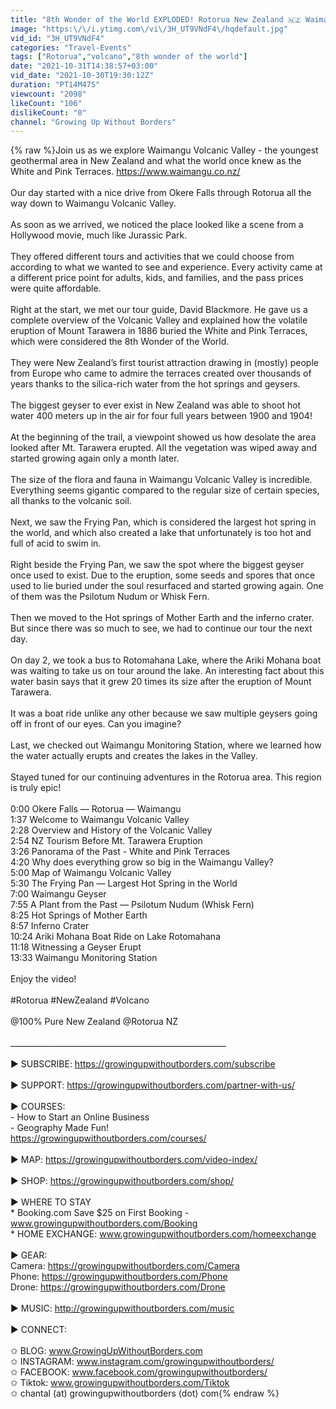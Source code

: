 ```yaml
---
title: "8th Wonder of the World EXPLODED! Rotorua New Zealand 🇳🇿 Waimangu Valley |197 Countries 3 Kids"
image: "https:\/\/i.ytimg.com\/vi\/3H_UT9VNdF4\/hqdefault.jpg"
vid_id: "3H_UT9VNdF4"
categories: "Travel-Events"
tags: ["Rotorua","volcano","8th wonder of the world"]
date: "2021-10-31T14:38:57+03:00"
vid_date: "2021-10-30T19:30:12Z"
duration: "PT14M47S"
viewcount: "2098"
likeCount: "106"
dislikeCount: "0"
channel: "Growing Up Without Borders"
---
```

{% raw %}Join us as we explore Waimangu Volcanic Valley - the youngest geothermal area in New Zealand and what the world once knew as the White and Pink Terraces. <a rel="nofollow" target="blank" href="https://www.waimangu.co.nz/">https://www.waimangu.co.nz/</a><br /><br />Our day started with a nice drive from Okere Falls through Rotorua all the way down to Waimangu Volcanic Valley. <br /><br />As soon as we arrived, we noticed the place looked like a scene from a Hollywood movie, much like Jurassic Park.<br /><br />They offered different tours and activities that we could choose from according to what we wanted to see and experience. Every activity came at a different price point for adults, kids, and families, and the pass prices were quite affordable. <br /><br />Right at the start, we met our tour guide, David Blackmore. He gave us a complete overview of the Volcanic Valley and explained how the volatile eruption of Mount Tarawera in 1886 buried the White and Pink Terraces, which were considered the 8th Wonder of the World.<br /><br />They were New Zealand’s first tourist attraction drawing in (mostly) people from Europe who came to admire the terraces created over thousands of years thanks to the silica-rich water from the hot springs and geysers. <br /><br />The biggest geyser to ever exist in New Zealand was able to shoot hot water 400 meters up in the air for four full years between 1900 and 1904!<br /><br />At the beginning of the trail, a viewpoint showed us how desolate the area looked after Mt. Tarawera erupted. All the vegetation was wiped away and started growing again only a month later. <br /><br />The size of the flora and fauna in Waimangu Volcanic Valley is incredible. Everything seems gigantic compared to the regular size of certain species, all thanks to the volcanic soil.<br /><br />Next, we saw the Frying Pan, which is considered the largest hot spring in the world, and which also created a lake that unfortunately is too hot and full of acid to swim in. <br /><br />Right beside the Frying Pan, we saw the spot where the biggest geyser once used to exist. Due to the eruption, some seeds and spores that once used to lie buried under the soul resurfaced and started growing again. One of them was the Psilotum Nudum or Whisk Fern.<br /><br />Then we moved to the Hot springs of Mother Earth and the inferno crater. But since there was so much to see, we had to continue our tour the next day. <br /><br />On day 2, we took a bus to Rotomahana Lake, where the Ariki Mohana boat was waiting to take us on tour around the lake. An interesting fact about this water basin says that it grew 20 times its size after the eruption of Mount Tarawera.<br /><br />It was a boat ride unlike any other because we saw multiple geysers going off in front of our eyes. Can you imagine?<br /><br />Last, we checked out Waimangu Monitoring Station, where we learned how the water actually erupts and creates the lakes in the Valley. <br /><br />Stayed tuned for our continuing adventures in the Rotorua area. This region is truly epic! <br /><br />0:00 Okere Falls — Rotorua — Waimangu<br />1:37 Welcome to Waimangu Volcanic Valley<br />2:28 Overview and History of the Volcanic Valley<br />2:54 NZ Tourism Before Mt. Tarawera Eruption<br />3:26 Panorama of the Past - White and Pink Terraces<br />4:20 Why does everything grow so big in the Waimangu Valley?<br />5:00 Map of Waimangu Volcanic Valley<br />5:30 The Frying Pan — Largest Hot Spring in the World<br />7:00 Waimangu Geyser<br />7:55 A Plant from the Past — Psilotum Nudum (Whisk Fern)<br />8:25 Hot Springs of Mother Earth<br />8:57 Inferno Crater<br />10:24 Ariki Mohana Boat Ride on Lake Rotomahana<br />11:18 Witnessing a Geyser Erupt <br />13:33 Waimangu Monitoring Station<br /><br />Enjoy the video!<br /><br />#Rotorua #NewZealand #Volcano<br /><br />@100% Pure New Zealand @Rotorua NZ <br /><br />______________________________________________________<br /><br />► SUBSCRIBE: <a rel="nofollow" target="blank" href="https://growingupwithoutborders.com/subscribe">https://growingupwithoutborders.com/subscribe</a><br /><br />► SUPPORT: <a rel="nofollow" target="blank" href="https://growingupwithoutborders.com/partner-with-us/">https://growingupwithoutborders.com/partner-with-us/</a><br /><br />► COURSES: <br />- How to Start an Online Business <br />- Geography Made Fun! <br /><a rel="nofollow" target="blank" href="https://growingupwithoutborders.com/courses/">https://growingupwithoutborders.com/courses/</a><br /><br />► MAP:  <a rel="nofollow" target="blank" href="https://growingupwithoutborders.com/video-index/">https://growingupwithoutborders.com/video-index/</a><br /><br />► SHOP: <a rel="nofollow" target="blank" href="https://growingupwithoutborders.com/shop/">https://growingupwithoutborders.com/shop/</a><br /><br />► WHERE TO STAY<br />* Booking.com Save $25 on First Booking - www.growingupwithoutborders.com/Booking <br />* HOME EXCHANGE: www.growingupwithoutborders.com/homeexchange<br /><br />► GEAR: <br />Camera: <a rel="nofollow" target="blank" href="https://growingupwithoutborders.com/Camera">https://growingupwithoutborders.com/Camera</a><br />Phone: <a rel="nofollow" target="blank" href="https://growingupwithoutborders.com/Phone">https://growingupwithoutborders.com/Phone</a><br />Drone: <a rel="nofollow" target="blank" href="https://growingupwithoutborders.com/Drone">https://growingupwithoutborders.com/Drone</a><br /><br />► MUSIC: <a rel="nofollow" target="blank" href="http://growingupwithoutborders.com/music">http://growingupwithoutborders.com/music</a><br /><br />► CONNECT:<br /><br />✩ BLOG: www.GrowingUpWithoutBorders.com<br />✩ INSTAGRAM: www.instagram.com/growingupwithoutborders/ <br />✩ FACEBOOK: www.facebook.com/growingupwithoutborders/<br />✩ Tiktok: www.growingupwithoutborders.com/Tiktok<br />✩ chantal (at) growingupwithoutborders (dot) com{% endraw %}
